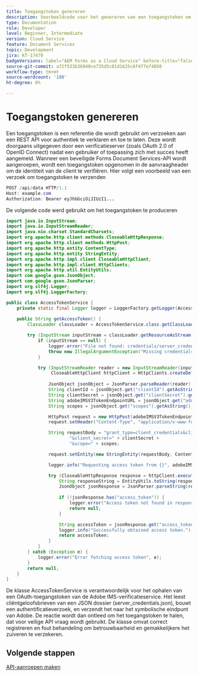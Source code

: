 ```yaml
---
title: Toegangstoken genereren
description: Voorbeeldcode voor het genereren van een toegangstoken om de Forms Document Services API aan te roepen
type: Documentation
role: Developer
level: Beginner, Intermediate
version: Cloud Service
feature: Document Services
topic: Development
jira: KT-17479
badgeVersions: label="AEM Forms as a Cloud Service" before-title="false"
source-git-commit: a72f533b36940ce735d5c01d1625c6f477ef4850
workflow-type: tm+mt
source-wordcount: '180'
ht-degree: 0%

---
```


# Toegangstoken genereren

Een toegangstoken is een referentie die wordt gebruikt om verzoeken aan een REST API voor authentiek te verklaren en toe te laten. Deze wordt doorgaans uitgegeven door een verificatieserver (zoals OAuth 2.0 of OpenID Connect) nadat een gebruiker of toepassing zich met succes heeft aangemeld. Wanneer een beveiligde Forms Document Services-API wordt aangeroepen, wordt een toegangstoken opgenomen in de aanvraagheader om de identiteit van de client te verifiëren.
Hier volgt een voorbeeld van een verzoek om toegangstoken te verzenden

```java
POST /api/data HTTP/1.1
Host: example.com
Authorization: Bearer eyJhbGciOiJIUzI1...
```

De volgende code werd gebruikt om het toegangstoken te produceren

```java
import java.io.InputStream;
import java.io.InputStreamReader;
import java.nio.charset.StandardCharsets;
import org.apache.http.client.methods.CloseableHttpResponse;
import org.apache.http.client.methods.HttpPost;
import org.apache.http.entity.ContentType;
import org.apache.http.entity.StringEntity;
import org.apache.http.impl.client.CloseableHttpClient;
import org.apache.http.impl.client.HttpClients;
import org.apache.http.util.EntityUtils;
import com.google.gson.JsonObject;
import com.google.gson.JsonParser;
import org.slf4j.Logger;
import org.slf4j.LoggerFactory;

public class AccessTokenService {
    private static final Logger logger = LoggerFactory.getLogger(AccessTokenService.class);
    
    public String getAccessToken() {
        ClassLoader classLoader = AccessTokenService.class.getClassLoader();

        try (InputStream inputStream = classLoader.getResourceAsStream("credentials/server_credentials.json")) {
            if (inputStream == null) {
                logger.error("File not found: credentials/server_credentials.json");
                throw new IllegalArgumentException("Missing credentials file");
            }

            try (InputStreamReader reader = new InputStreamReader(inputStream, StandardCharsets.UTF_8);
                 CloseableHttpClient httpClient = HttpClients.createDefault()) {
                 
                JsonObject jsonObject = JsonParser.parseReader(reader).getAsJsonObject();
                String clientId = jsonObject.get("clientId").getAsString();
                String clientSecret = jsonObject.get("clientSecret").getAsString();
                String adobeIMSV3TokenEndpointURL = jsonObject.get("adobeIMSV3TokenEndpointURL").getAsString();
                String scopes = jsonObject.get("scopes").getAsString();

                HttpPost request = new HttpPost(adobeIMSV3TokenEndpointURL);
                request.setHeader("Content-Type", "application/x-www-form-urlencoded");

                String requestBody = "grant_type=client_credentials&client_id=" + clientId +
                        "&client_secret=" + clientSecret +
                        "&scope=" + scopes;

                request.setEntity(new StringEntity(requestBody, ContentType.APPLICATION_FORM_URLENCODED));

                logger.info("Requesting access token from {}", adobeIMSV3TokenEndpointURL);

                try (CloseableHttpResponse response = httpClient.execute(request)) {
                    String responseString = EntityUtils.toString(response.getEntity());
                    JsonObject jsonResponse = JsonParser.parseString(responseString).getAsJsonObject();
                    
                    if (!jsonResponse.has("access_token")) {
                        logger.error("Access token not found in response: {}", responseString);
                        return null;
                    }

                    String accessToken = jsonResponse.get("access_token").getAsString();
                    logger.info("Successfully obtained access token.");
                    return accessToken;
                }
            }
        } catch (Exception e) {
            logger.error("Error fetching access token", e);
        }
        return null;
    }
}
```

De klasse AccessTokenService is verantwoordelijk voor het ophalen van een OAuth-toegangstoken van de Adobe IMS-verificatieservice. Het leest cliëntgeloofsbrieven van een JSON dossier (server_credentials.json), bouwt een authentificatieverzoek, en verzendt het naar het symbolische eindpunt van Adobe. De reactie wordt dan ontleed om het toegangstoken te halen, dat voor veilige API vraag wordt gebruikt. De klasse omvat correct registreren en fout behandeling om betrouwbaarheid en gemakkelijkere het zuiveren te verzekeren.

## Volgende stappen

[API-aanroepen maken](./make-api-calls.md)